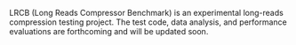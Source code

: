 LRCB (Long Reads Compressor Benchmark) is an experimental long-reads compression testing project. The test code, data analysis, and performance evaluations are forthcoming and will be updated soon.
